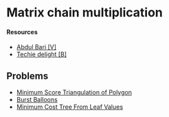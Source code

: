# Matrix chain multiplication

#### Resources
* [Abdul Bari [V]](https://www.youtube.com/watch?v=prx1psByp7U)
* [Techie delight [B]](https://www.techiedelight.com/matrix-chain-multiplication/)

## Problems
* [Minimum Score Triangulation of Polygon](https://leetcode.com/problems/minimum-score-triangulation-of-polygon/)
* [Burst Balloons](https://leetcode.com/problems/burst-balloons/)
* [Minimum Cost Tree From Leaf Values](https://leetcode.com/problems/minimum-cost-tree-from-leaf-values/)
